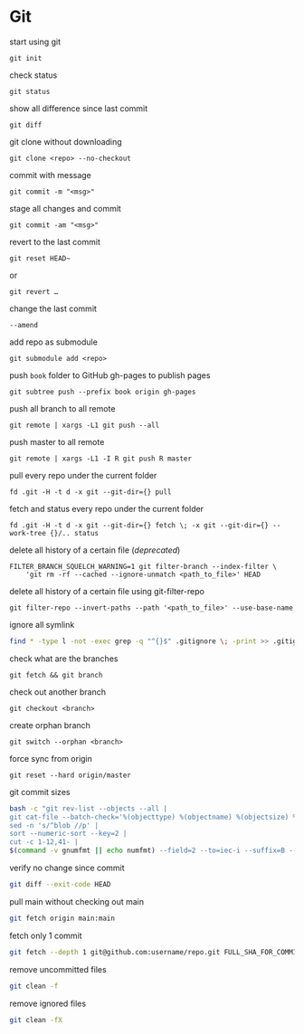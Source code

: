 # Git

start using git

```shell
git init
```

check status

```shell
git status
```

show all difference since last commit

```shell
git diff
```

git clone without downloading

```shell
git clone <repo> --no-checkout
```

commit with message

```shell
git commit -m "<msg>"
```

stage all changes and commit

```shell
git commit -am "<msg>"
```

revert to the last commit

```shell
git reset HEAD~
```

or

```shell
git revert …
```

change the last commit

```shell
--amend
```

add repo as submodule

```shell
git submodule add <repo>
```

push `book` folder to GitHub gh-pages to publish pages

```shell
git subtree push --prefix book origin gh-pages
```

push all branch to all remote

```shell
git remote | xargs -L1 git push --all
```

push master to all remote

```shell
git remote | xargs -L1 -I R git push R master
```

pull every repo under the current folder

```shell
fd .git -H -t d -x git --git-dir={} pull
```

fetch and status every repo under the current folder

```shell
fd .git -H -t d -x git --git-dir={} fetch \; -x git --git-dir={} --work-tree {}/.. status
```

delete all history of a certain file (*deprecated*)

```shell
FILTER_BRANCH_SQUELCH_WARNING=1 git filter-branch --index-filter \
    'git rm -rf --cached --ignore-unmatch <path_to_file>' HEAD
```

delete all history of a certain file using git-filter-repo

```shell
git filter-repo --invert-paths --path '<path_to_file>' --use-base-name
```

ignore all symlink

```bash
find * -type l -not -exec grep -q "^{}$" .gitignore \; -print >> .gitignore
```

check what are the branches

```shell
git fetch && git branch
```

check out another branch

```shell
git checkout <branch>
```

create orphan branch

```shell
git switch --orphan <branch>
```

force sync from origin

```shell
git reset --hard origin/master
```

git commit sizes

```sh
bash -c "git rev-list --objects --all |
git cat-file --batch-check='%(objecttype) %(objectname) %(objectsize) %(rest)' |
sed -n 's/^blob //p' |
sort --numeric-sort --key=2 |
cut -c 1-12,41- |
$(command -v gnumfmt || echo numfmt) --field=2 --to=iec-i --suffix=B --padding=7 --round=nearest"
```

verify no change since commit

```sh
git diff --exit-code HEAD
```

pull main without checking out main

```sh
git fetch origin main:main
```

fetch only 1 commit

```sh
git fetch --depth 1 git@github.com:username/repo.git FULL_SHA_FOR_COMMIT
```

remove uncommitted files

```sh
git clean -f
```

remove ignored files

```sh
git clean -fX
```
